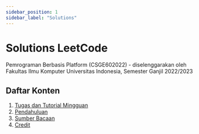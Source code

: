 ```yaml
---
sidebar_position: 1
sidebar_label: "Solutions"
---
```


# Solutions LeetCode

Pemrograman Berbasis Platform (CSGE602022) - diselenggarakan oleh Fakultas Ilmu Komputer Universitas Indonesia, Semester Ganjil 2022/2023

## Daftar Konten

1. [Tugas dan Tutorial Mingguan](https://pbp-fasilkom-ui.github.io/ganjil-2023/assignments/)
2. [Pendahuluan](#pendahuluan)
3. [Sumber Bacaan](#sumber-bacaan)
4. [Credit](#credit)
